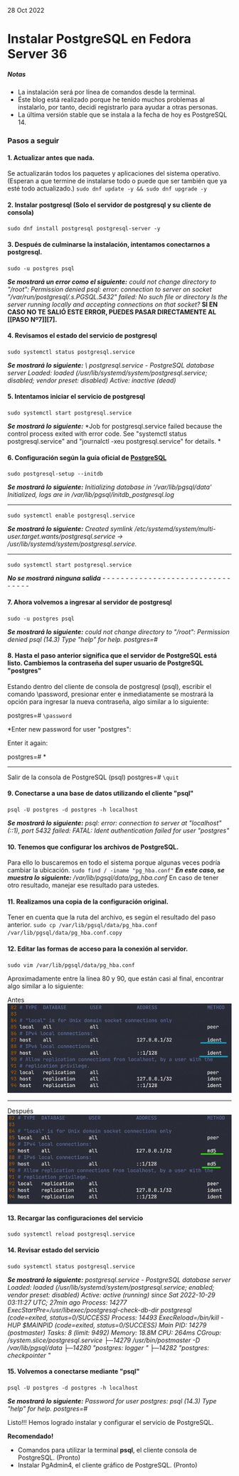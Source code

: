 28 Oct 2022

# Instalar PostgreSQL en Fedora Server 36
##### Notas
- La instalación será por línea de comandos desde la terminal. 
- Éste blog está realizado porque he tenido muchos problemas al instalarlo, por tanto, decidí registrarlo para ayudar a otras personas.
- La última versión stable que se instala a la fecha de hoy es PostgreSQL 14.


### Pasos a seguir
#### 1. Actualizar antes que nada.
Se actualizarán todos los paquetes y aplicaciones del sistema operativo. (Esperan a que termine de instalarse todo o puede que ser también que ya esté todo actualizado.)
`sudo dnf update -y && sudo dnf upgrade -y`

#### 2. Instalar postgresql (Solo el servidor de postgresql y su cliente de consola)
`sudo dnf install postgresql postgresql-server -y`

#### 3. Después de culminarse la instalación, intentamos conectarnos a postgresql.
`sudo -u postgres psql`

***Se mostrará un error como el siguiente:***
*could not change directory to "/root": Permission denied
psql: error: connection to server on socket "/var/run/postgresql/.s.PGSQL.5432" failed: No such file or directory
Is the server running locally and accepting connections on that socket?*
**SI EN CASO NO TE SALIÓ ESTE ERROR, PUEDES PASAR DIRECTAMENTE AL [[PASO Nº7]][7].**

#### 4. Revisamos el estado del servicio de postgresql
`sudo systemctl status postgresql.service`

***Se mostrará lo siguiente:***
*\ postgresql.service - PostgreSQL database server
      Loaded: loaded (/usr/lib/systemd/system/postgresql.service; disabled; vendor preset: disabled)
     Active: inactive (dead)*

#### 5. Intentamos iniciar el servicio de postgresql
`sudo systemctl start postgresql.service`

***Se mostrará lo siguiente:***
*Job for postgresql.service failed because the control process exited with error code.
See "systemctl status postgresql.service" and "journalctl -xeu postgresql.service" for details.
*

#### 6. Configuración según la guía oficial de [PostgreSQL](https://www.postgresql.org/download/linux/redhat/ "PostgreSQL")
`sudo postgresql-setup --initdb`

***Se mostrará lo siguiente:***
*Initializing database in '/var/lib/pgsql/data'
Initialized, logs are in /var/lib/pgsql/initdb_postgresql.log*

------------
`sudo systemctl enable postgresql.service`

***Se mostrará lo siguiente:***
*Created symlink /etc/systemd/system/multi-user.target.wants/postgresql.service → /usr/lib/systemd/system/postgresql.service.*

------------

`sudo systemctl start postgresql.service`

***No se mostrará ninguna salida***
*- - - - - - - - - - - - - - - - - - - - - - - - - - - - - - - - -*

#### 7. Ahora volvemos a ingresar al servidor de postgresql
`sudo -u postgres psql`

***Se mostrará lo siguiente:***
*could not change directory to "/root": Permission denied
psql (14.3)
Type "help" for help.
postgres=#*

#### 8. Hasta el paso anterior significa que el servidor de PostgreSQL está listo. Cambiemos la contraseña del super usuario de PostgreSQL "postgres"
Estando dentro del cliente de consola de postgresql (psql), escribir el comando \password, presionar enter e inmediatamente se mostrará la opción para ingresar la nueva contraseña, algo similar a lo siguiente:

postgres=# `\password`

*Enter new password for user "postgres":

Enter it again:

postgres=#
*

------------

Salir de la consola de PostgreSQL (psql)
postgres=# `\quit`

#### 9. Conectarse a una base de datos utilizando el cliente "psql"
`psql -U postgres -d postgres -h localhost`

***Se mostrará lo siguiente:***
*psql: error: connection to server at "localhost" (::1), port 5432 failed: FATAL:  Ident authentication failed for user "postgres"*

#### 10. Tenemos que configurar los archivos de PostgreSQL. 
Para ello lo buscaremos en todo el sistema porque algunas veces podría cambiar la ubicación.
`sudo find / -iname "pg_hba.conf"`
***En este caso, se muestra lo siguiente:***
*/var/lib/pgsql/data/pg_hba.conf*
En caso de tener otro resultado, manejar ese resultado para ustedes.

#### 11. Realizamos una copia de la configuración original.
Tener en cuenta que la ruta del archivo, es según el resultado del paso anterior.
`sudo cp /var/lib/pgsql/data/pg_hba.conf /var/lib/pgsql/data/pg_hba.conf.copy`

#### 12. Editar las formas de acceso para la conexión al servidor.
`sudo vim /var/lib/pgsql/data/pg_hba.conf`

Aproximadamente entre la línea 80 y 90, que están casi al final, encontrar algo similar a lo siguiente:

Antes
![Antes](/screenshots/pg_hba.conf-antes.jpg)

-----------------------

Después
![Después](/screenshots/pg_hba.conf-despues.jpg)

#### 13. Recargar las configuraciones del servicio
`sudo systemctl reload postgresql.service`

#### 14. Revisar estado del servicio
`sudo systemctl status postgresql.service`

***Se mostrará lo siguiente:***
*postgresql.service - PostgreSQL database server
     Loaded: loaded (/usr/lib/systemd/system/postgresql.service; enabled; vendor preset: disabled)
     Active: active (running) since Sat 2022-10-29 03:11:27 UTC; 27min ago
    Process: 14277 ExecStartPre=/usr/libexec/postgresql-check-db-dir postgresql (code=exited, status=0/SUCCESS)
    Process: 14493 ExecReload=/bin/kill -HUP $MAINPID (code=exited, status=0/SUCCESS)
   Main PID: 14279 (postmaster)
      Tasks: 8 (limit: 9492)
     Memory: 18.8M
        CPU: 264ms
     CGroup: /system.slice/postgresql.service
             ├─14279 /usr/bin/postmaster -D /var/lib/pgsql/data
             ├─14280 "postgres: logger "
             ├─14282 "postgres: checkpointer "*

#### 15. Volvemos a conectarse mediante "psql"
`psql -U postgres -d postgres -h localhost`

***Se mostrará lo siguiente:***
*Password for user postgres:
psql (14.3)
Type "help" for help.
postgres=#*

Listo!!! Hemos logrado instalar y configurar el servicio de PostgreSQL.

**Recomendado!**
- Comandos para utilizar la terminal **psql**, el cliente consola de PostgreSQL. (Pronto)
- Instalar PgAdmin4, el cliente gráfico de PostgreSQL. (Pronto)

